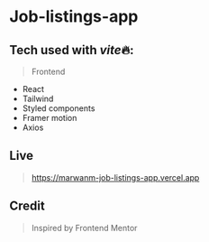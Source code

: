 # Job-listings-app

## Tech used with *vite*🔥:

> Frontend

-   React
-   Tailwind
-   Styled components
-   Framer motion
-   Axios

## Live

> https://marwanm-job-listings-app.vercel.app

## Credit

> Inspired by Frontend Mentor